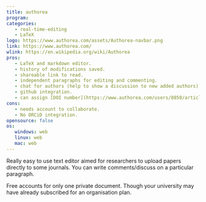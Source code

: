 ```yaml
---
title: authorea
program:
categories:
   - real-time-editing
   - LaTeX
logo: https://www.authorea.com/assets/Authorea-navbar.png
link: https://www.authorea.com/
wlink: https://en.wikipedia.org/wiki/Authorea
pros:
   - LaTeX and markdown editor.
   - history of modifications saved.
   - shareable link to read.
   - independent paragraphs for editing and commenting.
   - chat for authors (help to show a discussion to new added authors).
   - github integration.
   - can assign [DOI number](https://www.authorea.com/users/8850/articles/155312-write-cite-collaborate-host-data-_and_-_preprint-_) to your documents.
cons:
   - needs account to collaborate.
   - No ORCiD integration.
opensource: false
os:
   windows: web
   linux: web
   mac: web
---
```


Really easy to use text editor aimed for researchers to upload papers directly
to some journals. You can write comments/discuss on a particular paragraph.

Free accounts for only one private document. Though your university may have
already subscribed for an organisation plan.
